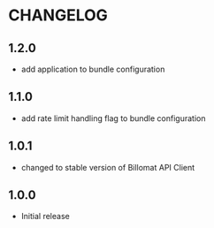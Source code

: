 # CHANGELOG

## 1.2.0

* add application to bundle configuration

## 1.1.0

* add rate limit handling flag to bundle configuration

## 1.0.1

* changed to stable version of Billomat API Client

## 1.0.0

* Initial release